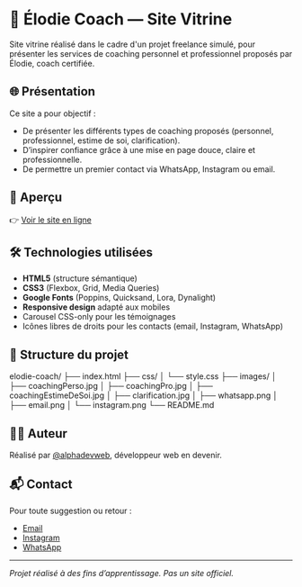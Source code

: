 # 💼 Élodie Coach — Site Vitrine

Site vitrine réalisé dans le cadre d'un projet freelance simulé, pour présenter les services de coaching personnel et professionnel proposés par Élodie, coach certifiée.

## 🌐 Présentation

Ce site a pour objectif :
- De présenter les différents types de coaching proposés (personnel, professionnel, estime de soi, clarification).
- D’inspirer confiance grâce à une mise en page douce, claire et professionnelle.
- De permettre un premier contact via WhatsApp, Instagram ou email.

## 📸 Aperçu

👉 [Voir le site en ligne](https://alphadevweb.github.io/elodie-coach/index.html)

## 🛠️ Technologies utilisées

- **HTML5** (structure sémantique)
- **CSS3** (Flexbox, Grid, Media Queries)
- **Google Fonts** (Poppins, Quicksand, Lora, Dynalight)
- **Responsive design** adapté aux mobiles
- Carousel CSS-only pour les témoignages
- Icônes libres de droits pour les contacts (email, Instagram, WhatsApp)

## 📁 Structure du projet

elodie-coach/
├── index.html
├── css/
│ └── style.css
├── images/
│ ├── coachingPerso.jpg
│ ├── coachingPro.jpg
│ ├── coachingEstimeDeSoi.jpg
│ ├── clarification.jpg
│ ├── whatsapp.png
│ ├── email.png
│ └── instagram.png
└── README.md


## 👩‍💼 Auteur

Réalisé par [@alphadevweb](https://github.com/alphadevweb), développeur web en devenir.

## 📬 Contact

Pour toute suggestion ou retour :
- [Email](mailto:elodiecoach@mail.com)
- [Instagram](https://www.instagram.com/elodiecoach/)
- [WhatsApp](https://wa.me/600000000)

---

*Projet réalisé à des fins d’apprentissage. Pas un site officiel.*

